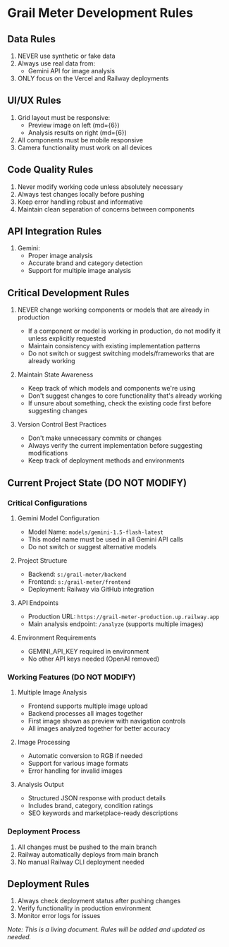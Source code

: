 # Grail Meter Development Rules

## Data Rules
1. NEVER use synthetic or fake data
2. Always use real data from:
   - Gemini API for image analysis
3. ONLY focus on the Vercel and Railway deployments

## UI/UX Rules
1. Grid layout must be responsive:
   - Preview image on left (md={6})
   - Analysis results on right (md={6})
2. All components must be mobile responsive
3. Camera functionality must work on all devices

## Code Quality Rules
1. Never modify working code unless absolutely necessary
2. Always test changes locally before pushing
3. Keep error handling robust and informative
4. Maintain clean separation of concerns between components

## API Integration Rules
1. Gemini:
   - Proper image analysis
   - Accurate brand and category detection
   - Support for multiple image analysis

## Critical Development Rules
1. NEVER change working components or models that are already in production
   - If a component or model is working in production, do not modify it unless explicitly requested
   - Maintain consistency with existing implementation patterns
   - Do not switch or suggest switching models/frameworks that are already working

2. Maintain State Awareness
   - Keep track of which models and components we're using
   - Don't suggest changes to core functionality that's already working
   - If unsure about something, check the existing code first before suggesting changes

3. Version Control Best Practices
   - Don't make unnecessary commits or changes
   - Always verify the current implementation before suggesting modifications
   - Keep track of deployment methods and environments

## Current Project State (DO NOT MODIFY)

### Critical Configurations
1. Gemini Model Configuration
   - Model Name: `models/gemini-1.5-flash-latest`
   - This model name must be used in all Gemini API calls
   - Do not switch or suggest alternative models

2. Project Structure
   - Backend: `s:/grail-meter/backend`
   - Frontend: `s:/grail-meter/frontend`
   - Deployment: Railway via GitHub integration

3. API Endpoints
   - Production URL: `https://grail-meter-production.up.railway.app`
   - Main analysis endpoint: `/analyze` (supports multiple images)

4. Environment Requirements
   - GEMINI_API_KEY required in environment
   - No other API keys needed (OpenAI removed)

### Working Features (DO NOT MODIFY)
1. Multiple Image Analysis
   - Frontend supports multiple image upload
   - Backend processes all images together
   - First image shown as preview with navigation controls
   - All images analyzed together for better accuracy

2. Image Processing
   - Automatic conversion to RGB if needed
   - Support for various image formats
   - Error handling for invalid images

3. Analysis Output
   - Structured JSON response with product details
   - Includes brand, category, condition ratings
   - SEO keywords and marketplace-ready descriptions

### Deployment Process
1. All changes must be pushed to the main branch
2. Railway automatically deploys from main branch
3. No manual Railway CLI deployment needed

## Deployment Rules
1. Always check deployment status after pushing changes
2. Verify functionality in production environment
3. Monitor error logs for issues

*Note: This is a living document. Rules will be added and updated as needed.*
